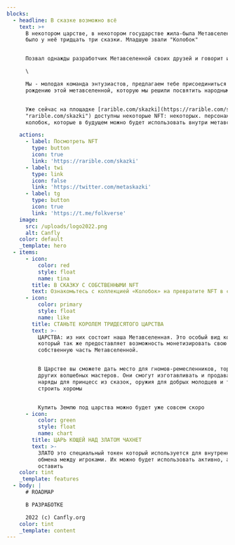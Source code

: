 ```yaml
---
blocks:
  - headline: В сказке возможно всё
    text: >+
      В некотором царстве, в некотором государстве жила-была Метавселенная, и
      было у неё тридцать три сказки. Младшую звали "Колобок"


      Позвал однажды разработчик Метавселенной своих друзей и говорит им:\

      \

      Мы - молодая команда энтузиастов, предлагаем тебе присоединиться к
      рождению этой метавселенной, которую мы решили посвятить народным сказках


      Уже сейчас на площадке [rarible.com/skazki](https://rarible.com/skazki
      "rarible.com/skazki") доступны некоторые NFT: некоторых. персонажей сказки
      колобок, которые в будущем можно будет использовать внутри метавселенной

    actions:
      - label: Посмотреть NFT
        type: button
        icon: true
        link: 'https://rarible.com/skazki'
      - label: twi
        type: link
        icon: false
        link: 'https://twitter.com/metaskazki'
      - label: tg
        type: button
        icon: true
        link: 'https://t.me/folkverse'
    image:
      src: /uploads/logo2022.png
      alt: Canfly
    color: default
    _template: hero
  - items:
      - icon:
          color: red
          style: float
          name: tina
        title: В СКАЗКУ С СОБСТВЕННЫМИ NFT
        text: Ознакомьтесь с коллекцией «Колобок» на превратите NFT в сказку
      - icon:
          color: primary
          style: float
          name: like
        title: СТАНЬТЕ КОРОЛЕМ ТРИДЕСЯТОГО ЦАРСТВА
        text: >-
          ЦАРСТВА: из них состоит наша Метавселенная. Это особый вид контента,
          который так же предоставляет возможность монетизировать свою
          собственную часть Метавселенной.


          В Царстве вы сможете дать место для гномов-ремесленников, торговцев и
          других волшебных мастеров. Они смогут изготавливать и продавать новые
          наряды для принцесс из сказок, оружия для добрых молодцев и так же
          строить хоромы


          Купить Землю под царства можно будет уже совсем скоро
      - icon:
          color: green
          style: float
          name: chart
        title: ЦАРЬ КОЩЕЙ НАД ЗЛАТОМ ЧАХНЕТ
        text: >-
          ЗЛАТО это специальный токен который используется для внутреннего
          обмена между игроками. Их можно будет использовать активно, а можно и
          оставить 
    color: tint
    _template: features
  - body: |
      # ROADMAP

      В РАЗРАБОТКЕ

      2022 (c) Canfly.org
    color: tint
    _template: content
---
```


